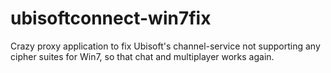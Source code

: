 # ubisoftconnect-win7fix
Crazy proxy application to fix Ubisoft's channel-service not supporting any cipher suites for Win7, so that chat and multiplayer works again.
